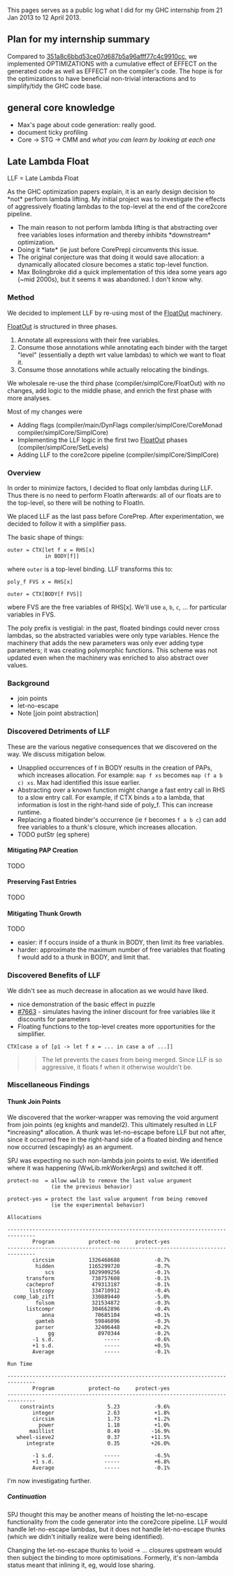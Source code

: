 
This pages serves as a public log what I did for my GHC internship from 21 Jan 2013 to 12 April 2013.

## Plan for my internship summary


Compared to [351a8c6bbd53ce07d687b5a96afff77c4c9910cc](/trac/ghc/changeset/351a8c6bbd53ce07d687b5a96afff77c4c9910cc/ghc), we implemented OPTIMIZATIONS with a cumulative effect of EFFECT on the generated code as well as EFFECT on the compiler's code. The hope is for the optimizations to have beneficial non-trivial interactions and to simplify/tidy the GHC code base.

## general core knowledge

- Max's page about code generation: really good.
- document ticky profiling
- Core -\> STG -\> CMM and _what you can learn by looking at each one_

## Late Lambda Float


LLF = Late Lambda Float


As the GHC optimization papers explain, it is an early design decision to \*not\* perform lambda lifting. My initial project was to investigate the effects of aggressively floating lambdas to the top-level at the end of the core2core pipeline.

- The main reason to not perform lambda lifting is that abstracting over free variables loses information and thereby inhibits \*downstream\* optimization.
- Doing it \*late\* (ie just before CorePrep) circumvents this issue.
- The original conjecture was that doing it would save allocation: a dynamically allocated closure becomes a static top-level function.
- Max Bolingbroke did a quick implementation of this idea some years ago (\~mid 2000s), but it seems it was abandoned. I don't know why.

### Method


We decided to implement LLF by re-using most of the [FloatOut](float-out) machinery.

[FloatOut](float-out) is structured in three phases.

1. Annotate all expressions with their free variables.
1. Consume those annotations while annotating each binder with the target "level" (essentially a depth wrt value lambdas) to which we want to float it.
1. Consume those annotations while actually relocating the bindings.


We wholesale re-use the third phase (compiler/simplCore/FloatOut) with no changes, add logic to the middle phase, and enrich the first phase with more analyses.


Most of my changes were

- Adding flags (compiler/main/DynFlags compiler/simplCore/CoreMonad compiler/simplCore/SimplCore)
- Implementing the LLF logic in the first two [FloatOut](float-out) phases (compiler/simplCore/SetLevels)
- Adding LLF to the core2core pipeline (compiler/simplCore/SimplCore)

### Overview


In order to minimize factors, I decided to float only lambdas during LLF. Thus there is no need to perform FloatIn afterwards: all of our floats are to the top-level, so there will be nothing to FloatIn.


We placed LLF as the last pass before CorePrep. After experimentation, we decided to follow it with a simplifier pass.


The basic shape of things:

```wiki
outer = CTX[let f x = RHS[x]
            in BODY[f]]
```


where `outer` is a top-level binding. LLF transforms this to:

```wiki
poly_f FVS x = RHS[x]

outer = CTX[BODY[f FVS]]
```


wbere FVS are the free variables of RHS\[x\]. We'll use `a`, `b`, `c`, ... for particular variables in FVS.


The poly prefix is vestigial: in the past, floated bindings could never cross lambdas, so the abstracted variables were only type variables. Hence the machinery that adds the new parameters was only ever adding type parameters; it was creating polymorphic functions. This scheme was not updated even when the machinery was enriched to also abstract over values.

### Background

- join points
- let-no-escape
- Note \[join point abstraction\]

### Discovered Detriments of LLF


These are the various negative consequences that we discovered on the way. We discuss mitigation below.

- Unapplied occurrences of f in BODY results in the creation of PAPs, which increases allocation. For example: `map f xs` becomes `map (f a b c) xs`. Max had identified this issue earlier.
- Abstracting over a known function might change a fast entry call in RHS to a slow entry call. For example, if CTX binds `a` to a lambda, that information is lost in the right-hand side of poly_f. This can increase runtime.
- Replacing a floated binder's occurrence (ie `f` becomes `f a b c`) can add free variables to a thunk's closure, which increases allocation.
- TODO putStr (eg sphere)

#### Mitigating PAP Creation

TODO

#### Preserving Fast Entries

TODO

#### Mitigating Thunk Growth

TODO

- easier: if f occurs inside of a thunk in BODY, then limit its free variables.
- harder: approximate the maximum number of free variables that floating f would add to a thunk in BODY, and limit that.

### Discovered Benefits of LLF


We didn't see as much decrease in allocation as we would have liked.

- nice demonstration of the basic effect in puzzle
- [\#7663](https://gitlab.haskell.org//ghc/ghc/issues/7663) - simulates having the inliner discount for free variables like it discounts for parameters
- Floating functions to the top-level creates more opportunities for the simplifier.

```wiki
CTX[case a of [p1 -> let f x = ... in case a of ...]]
```

> >
> > The let prevents the cases from being merged. Since LLF is so aggressive, it floats f when it otherwise wouldn't be.

### Miscellaneous Findings

#### Thunk Join Points


We discovered that the worker-wrapper was removing the void argument from join points (eg knights and mandel2). This ultimately resulted in LLF \*increasing\* allocation. A thunk was let-no-escape before LLF but not after, since it occurred free in the right-hand side of a floated binding and hence now occurred (escapingly) as an argument.


SPJ was expecting no such non-lambda join points to exist. We identified where it was happening (WwLib.mkWorkerArgs) and switched it off.

```wiki
protect-no  = allow wwlib to remove the last value argument
              (ie the previous behavior)

protect-yes = protect the last value argument from being removed
              (ie the experimental behavior)

Allocations

-------------------------------------------------------------------------------
        Program           protect-no     protect-yes
-------------------------------------------------------------------------------
        circsim           1326468688           -0.7%
         hidden           1165299720           -0.7%
            scs           1029909256           -0.1%
      transform            738757608           -0.1%
      cacheprof            479313187           -0.1%
       listcopy            334710912           -0.4%
  comp_lab_zift            330889440           -5.0%
         fulsom            321534872           -0.3%
      listcompr            304662896           -0.4%
           anna             70685104           +0.1%
         gamteb             59846096           -0.3%
         parser             32406448           +0.2%
             gg              8970344           -0.2%
        -1 s.d.                -----           -0.6%
        +1 s.d.                -----           +0.5%
        Average                -----           -0.1%

Run Time

-------------------------------------------------------------------------------
        Program           protect-no     protect-yes
-------------------------------------------------------------------------------
    constraints                 5.23           -9.6%
        integer                 2.63           +1.8%
        circsim                 1.73           +1.2%
          power                 1.18           +1.0%
       maillist                 0.49          -16.9%
   wheel-sieve2                 0.37          +11.5%
      integrate                 0.35          +26.0%

        -1 s.d.                -----           -6.5%
        +1 s.d.                -----           +6.8%
        Average                -----           -0.1%
```


I'm now investigating further.

##### Continuation


SPJ thought this may be another means of hoisting the let-no-escape functionality from the code generator into the core2core pipeline. LLF would handle let-no-escape lambdas, but it does not handle let-no-escape thunks (which we didn't initially realize were being identified).


Changing the let-no-escape thunks to \\void -\> ... closures upstream would then subject the binding to more optimisations. Formerly, it's non-lambda status meant that inlining it, eg, would lose sharing.
